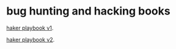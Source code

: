 # bug hunting and hacking books

 <a href="https://drive.google.com/file/d/0By8giYopjXKPQWJ5RGVMdVJKLTQ/view?resourcekey=0-AaLCOYm1SJN-LcJrTnJJ0w">haker playbook v1</a>.
 
 <a href="https://drive.google.com/file/d/0By8giYopjXKPUVVuNHBDbkU3VUE/view?resourcekey=0-E83lINRI7svyW_u1Kw2LuA">haker playbook v2</a>.
